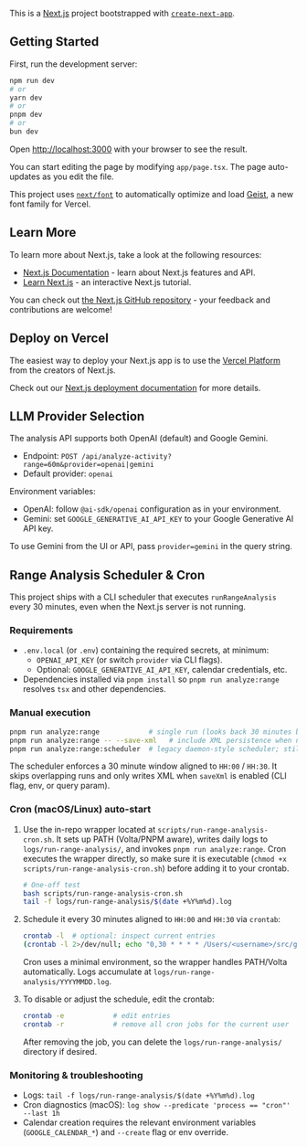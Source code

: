This is a [Next.js](https://nextjs.org) project bootstrapped with [`create-next-app`](https://nextjs.org/docs/app/api-reference/cli/create-next-app).

## Getting Started

First, run the development server:

```bash
npm run dev
# or
yarn dev
# or
pnpm dev
# or
bun dev
```

Open [http://localhost:3000](http://localhost:3000) with your browser to see the result.

You can start editing the page by modifying `app/page.tsx`. The page auto-updates as you edit the file.

This project uses [`next/font`](https://nextjs.org/docs/app/building-your-application/optimizing/fonts) to automatically optimize and load [Geist](https://vercel.com/font), a new font family for Vercel.

## Learn More

To learn more about Next.js, take a look at the following resources:

- [Next.js Documentation](https://nextjs.org/docs) - learn about Next.js features and API.
- [Learn Next.js](https://nextjs.org/learn) - an interactive Next.js tutorial.

You can check out [the Next.js GitHub repository](https://github.com/vercel/next.js) - your feedback and contributions are welcome!

## Deploy on Vercel

The easiest way to deploy your Next.js app is to use the [Vercel Platform](https://vercel.com/new?utm_medium=default-template&filter=next.js&utm_source=create-next-app&utm_campaign=create-next-app-readme) from the creators of Next.js.

Check out our [Next.js deployment documentation](https://nextjs.org/docs/app/building-your-application/deploying) for more details.

## LLM Provider Selection

The analysis API supports both OpenAI (default) and Google Gemini.

- Endpoint: `POST /api/analyze-activity?range=60m&provider=openai|gemini`
- Default provider: `openai`

Environment variables:

- OpenAI: follow `@ai-sdk/openai` configuration as in your environment.
- Gemini: set `GOOGLE_GENERATIVE_AI_API_KEY` to your Google Generative AI API key.

To use Gemini from the UI or API, pass `provider=gemini` in the query string.

## Range Analysis Scheduler & Cron

This project ships with a CLI scheduler that executes `runRangeAnalysis` every 30 minutes, even when the Next.js server is not running.

### Requirements

- `.env.local` (or `.env`) containing the required secrets, at minimum:
  - `OPENAI_API_KEY` (or switch `provider` via CLI flags).
  - Optional: `GOOGLE_GENERATIVE_AI_API_KEY`, calendar credentials, etc.
- Dependencies installed via `pnpm install` so `pnpm run analyze:range` resolves `tsx` and other dependencies.

### Manual execution

```bash
pnpm run analyze:range            # single run (looks back 30 minutes by default)
pnpm run analyze:range -- --save-xml   # include XML persistence when needed
pnpm run analyze:range:scheduler  # legacy daemon-style scheduler; still available for interactive runs
```

The scheduler enforces a 30 minute window aligned to `HH:00` / `HH:30`. It skips overlapping runs and only writes XML when `saveXml` is enabled (CLI flag, env, or query param).

### Cron (macOS/Linux) auto-start

1. Use the in-repo wrapper located at `scripts/run-range-analysis-cron.sh`. It sets up PATH (Volta/PNPM aware), writes daily logs to `logs/run-range-analysis/`, and invokes `pnpm run analyze:range`. Cron executes the wrapper directly, so make sure it is executable (`chmod +x scripts/run-range-analysis-cron.sh`) before adding it to your crontab.

   ```bash
   # One-off test
   bash scripts/run-range-analysis-cron.sh
   tail -f logs/run-range-analysis/$(date +%Y%m%d).log
   ```

2. Schedule it every 30 minutes aligned to `HH:00` and `HH:30` via `crontab`:

   ```bash
   crontab -l  # optional: inspect current entries
   (crontab -l 2>/dev/null; echo "0,30 * * * * /Users/<username>/src/github.com/wakamenori/activitywatch-util/scripts/run-range-analysis-cron.sh") | crontab -
   ```

   Cron uses a minimal environment, so the wrapper handles PATH/Volta automatically. Logs accumulate at `logs/run-range-analysis/YYYYMMDD.log`.

3. To disable or adjust the schedule, edit the crontab:

   ```bash
   crontab -e            # edit entries
   crontab -r            # remove all cron jobs for the current user
   ```

   After removing the job, you can delete the `logs/run-range-analysis/` directory if desired.

### Monitoring & troubleshooting

- Logs: `tail -f logs/run-range-analysis/$(date +%Y%m%d).log`
- Cron diagnostics (macOS): `log show --predicate 'process == "cron"' --last 1h`
- Calendar creation requires the relevant environment variables (`GOOGLE_CALENDAR_*`) and `--create` flag or env override.
